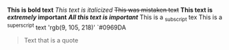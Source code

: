 **This is bold text**
_This text is italicized_
~~This was mistaken text~~
	**This text is _extremely_ important**
***All this text is important***
This is a <sub>subscript</sub> tex
This is a <sup>superscript</sup> text
'rgb(9, 105, 218)'
`#0969DA
> Text that is a quote

